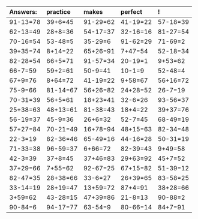 | Answers: | practice | makes | perfect | ! |
| :--- | :--- | :--- | :--- | :--- |
| 91-13=78 | 39+6=45 | 91-29=62 | 41-19=22 | 57-18=39 | 
| 62-13=49 | 28+8=36 | 54-17=37 | 32-16=16 | 81-27=54 | 
| 70-16=54 | 53-48=5 | 35-29=6 | 91-62=29 | 71-69=2 | 
| 39+35=74 | 8+14=22 | 65+26=91 | 7+47=54 | 52-18=34 | 
| 82-28=54 | 66+5=71 | 91-57=34 | 20-19=1 | 9+53=62 | 
| 66-7=59 | 59+2=61 | 50-9=41 | 10-1=9 | 52-48=4 | 
| 67+9=76 | 8+64=72 | 41-19=22 | 9+58=67 | 56+16=72 | 
| 75-9=66 | 81-14=67 | 56+26=82 | 24+28=52 | 26-7=19 | 
| 70-31=39 | 56+5=61 | 18+23=41 | 32-6=26 | 93-56=37 | 
| 25+38=63 | 48+13=61 | 81-38=43 | 18+4=22 | 39+37=76 | 
| 56-19=37 | 45-9=36 | 26+6=32 | 52-7=45 | 68-49=19 | 
| 57+27=84 | 70-21=49 | 16+78=94 | 48+15=63 | 82-34=48 | 
| 22-3=19 | 82-36=46 | 65-49=16 | 44-16=28 | 50-31=19 | 
| 71-33=38 | 96-59=37 | 6+66=72 | 82-39=43 | 9+49=58 | 
| 42-3=39 | 37+8=45 | 37+46=83 | 29+63=92 | 45+7=52 | 
| 37+29=66 | 7+55=62 | 92-67=25 | 67+15=82 | 51-39=12 | 
| 82-47=35 | 28+38=66 | 33-6=27 | 26+39=65 | 83-58=25 | 
| 33-14=19 | 28+19=47 | 13+59=72 | 87+4=91 | 38+28=66 | 
| 3+59=62 | 43-28=15 | 47+39=86 | 21-8=13 | 90-88=2 | 
| 90-84=6 | 94-17=77 | 63-54=9 | 80-66=14 | 84+7=91 | 
